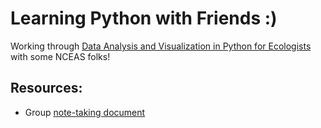 # Learning Python with Friends :) 

Working through [Data Analysis and Visualization in Python for Ecologists](https://datacarpentry.org/python-ecology-lesson/index.html) with some NCEAS folks!

## Resources:
- Group [note-taking document](https://docs.google.com/document/d/13KOoTjM5g2_rdQKgUvmmM4qlIo-16MKnG7l1MgIuTHQ/edit)
